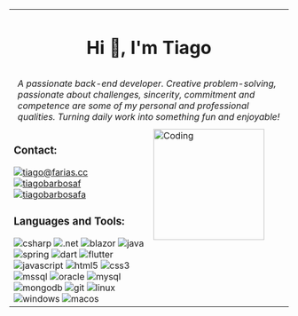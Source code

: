 <table style="width:100%;align:center">
<tr>
<th colspan="3" style="text-align:center;width:10%">
<h1>Hi 👋, I'm Tiago</h1>
</th>
</tr>
<tr>
  <td colspan="3" style="text-align:left;width:10%; padding: 2% 3%; font-style:italic">A passionate back-end developer. Creative problem-solving, passionate about challenges, sincerity, commitment and competence are some of my personal and professional qualities. Turning daily work into something fun and enjoyable!</td>
</tr>
<tr>
<td style="width:50%;">
<h3>Contact:</h3>
<a href=(mailto:seuemail@example.com) target="blank"><img align="center" src="https://img.shields.io/badge/EMAIL-0078D4?style=for-the-badge&logo=microsoft-outlook&logoColor=white" alt="tiago@farias.cc"/></a>
<a href="https://linkedin.com/in/tiagobarbosaf" target="blank"><img align="center" src="https://img.shields.io/badge/linkedin-%230077B5.svg?style=for-the-badge&logo=linkedin&logoColor=white" alt="tiagobarbosaf"/></a>
<a href="https://twitter.com/tiagobarbosafa" target="blank"><img align="center" src="https://img.shields.io/badge/Twitter-%231DA1F2.svg?style=for-the-badge&logo=Twitter&logoColor=white" alt="tiagobarbosafa" /></a>
<h3>Languages and Tools:</h3>
<img src="https://img.shields.io/badge/c%23-%23239120.svg?style=for-the-badge&logo=c-sharp&logoColor=white" alt="csharp"/>
<img src="https://img.shields.io/badge/.NET-5C2D91?style=for-the-badge&logo=.net&logoColor=white" alt=".net"/>
<img src="https://img.shields.io/badge/blazor-%235C2D91.svg?style=for-the-badge&logo=blazor&logoColor=white" alt="blazor"/>
<img src="https://img.shields.io/badge/Java-ED8B00?style=for-the-badge&logo=openjdk&logoColor=white" alt="java"/>
<img src="https://img.shields.io/badge/spring-%236DB33F.svg?style=for-the-badge&logo=spring&logoColor=white" alt="spring"/>
<img src="https://img.shields.io/badge/dart-%230175C2.svg?style=for-the-badge&logo=dart&logoColor=white" alt="dart"/>
<img src="https://img.shields.io/badge/Flutter-%2302569B.svg?style=for-the-badge&logo=Flutter&logoColor=white" alt="flutter"/>
<img src="https://img.shields.io/badge/javascript-%23323330.svg?style=for-the-badge&logo=javascript&logoColor=%23F7DF1E" alt="javascript"/>
<img src="https://img.shields.io/badge/html5-%23E34F26.svg?style=for-the-badge&logo=html5&logoColor=white" alt="html5"/>
<img src="https://img.shields.io/badge/css3-%231572B6.svg?style=for-the-badge&logo=css3&logoColor=white" alt="css3"/>
<img src="https://img.shields.io/badge/Microsoft%20SQL%20Server-CC2927?style=for-the-badge&logo=microsoft%20sql%20server&logoColor=white" alt="mssql"/>
<img src="https://img.shields.io/badge/Oracle-F80000?style=for-the-badge&logo=oracle&logoColor=white" alt="oracle"/>
<img src="https://img.shields.io/badge/mysql-%2300f.svg?style=for-the-badge&logo=mysql&logoColor=white" alt="mysql"/>
<img src="https://img.shields.io/badge/MongoDB-%234ea94b.svg?style=for-the-badge&logo=mongodb&logoColor=white" alt="mongodb"/>
<img src="https://img.shields.io/badge/git-%23F05033.svg?style=for-the-badge&logo=git&logoColor=white" alt="git"/>
<img src="https://img.shields.io/badge/Linux-FCC624?style=for-the-badge&logo=linux&logoColor=black" alt="linux"/>
<img src="https://img.shields.io/badge/Windows-0078D6?style=for-the-badge&logo=windows&logoColor=white" alt="windows"/>
<img src="https://img.shields.io/badge/mac%20os-000000?style=for-the-badge&logo=macos&logoColor=F0F0F0" alt="macos"/>
</td>
<td style="vertical-align:top; align-item:center;">
<img alt="Coding" width="200" src="https://media.giphy.com/media/qgQUggAC3Pfv687qPC/giphy.gif">
</td>
</tr>
</table>
